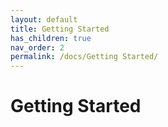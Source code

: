 ```yaml
---
layout: default
title: Getting Started
has_children: true
nav_order: 2
permalink: /docs/Getting Started/
---
```

# Getting Started

